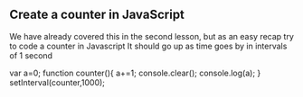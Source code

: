 ## Create a counter in JavaScript

We have already covered this in the second lesson, but as an easy recap try to code a counter in Javascript
It should go up as time goes by in intervals of 1 second

var a=0;
function counter(){
  a+=1;
  console.clear();
  console.log(a);
}
setInterval(counter,1000);

